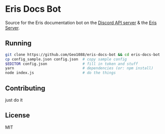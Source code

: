 # Eris Docs Bot

Source for the Eris documentation bot on the [Discord API server](https://discord.gg/discord-api "Join") & the [Eris Server](https://discord.gg/eris "Join").

## Running

```bash
git clone https://github.com/Geo1088/eris-docs-bot && cd eris-docs-bot
cp config_sample.json config.json  # copy sample config
$EDITOR config.json                # fill in token and stuff
yarn                               # dependencies (or: npm install)
node index.js                      # do the things
```

## Contributing

just do it

## License

MIT
